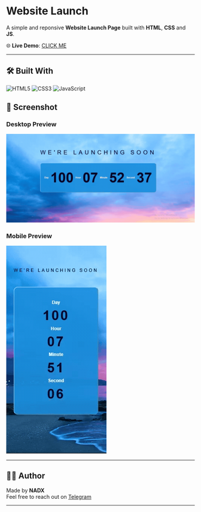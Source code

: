 
#  Website Launch

A simple and reponsive **Website Launch Page** built with **HTML**, **CSS** and **JS**.

🌐 **Live Demo**: [CLICK ME](https://nadxweb.netlify.app/website-launch/)

---

## 🛠️ Built With
![HTML5](https://img.shields.io/badge/-HTML5-E34F26?style=flat-square&logo=html5&logoColor=white)
![CSS3](https://img.shields.io/badge/-CSS3-1572B6?style=flat-square&logo=css3)
![JavaScript](https://img.shields.io/badge/JavaScript-F7DF1E?style=for-the-badge&logo=javascript&logoColor=black)

## 📸 Screenshot

### Desktop Preview
![Task Board Desktop Preview](images/desktop-demo.gif)

### Mobile Preview
![Task Board Mobile Preview](images/mobile-demo.gif)

---

## 👨‍💻 Author

Made  by **NADX**  
Feel free to reach out on [Telegram](https://t.me/nisimp)

---
